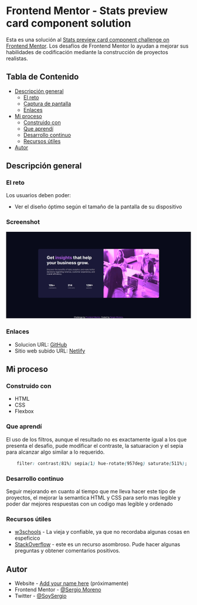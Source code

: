 # Frontend Mentor - Stats preview card component solution

Esta es una solución al [Stats preview card component challenge on Frontend Mentor](https://www.frontendmentor.io/challenges/stats-preview-card-component-8JqbgoU62). Los desafíos de Frontend Mentor lo ayudan a mejorar sus habilidades de codificación mediante la construcción de proyectos realistas. 

## Tabla de Contenido

- [Descripción general ](#descripción-general)
  - [El reto](#el-reto)
  - [Captura de pantalla ](#captura)
  - [Enlaces](#enlaces)
- [Mi proceso](#Mi-proceso)
  - [Construido con](#construido-con)
  - [Que aprendí](#que-aprendí)
  - [Desarrollo continuo](#desarrollo-continuo)
  - [Recursos útiles](#recursos-útiles)
- [Autor](#autor)

## Descripción general 

### El reto

Los usuarios deben poder: 

- Ver el diseño óptimo según el tamaño de la pantalla de su dispositivo 

### Screenshot

<img src="images/screen.jpg" alt="">

### Enlaces

- Solucion URL: [GitHub](https://github.com/SergioMMoreno/Stats-preview-card-component---Solucion)
- Sitio web subido URL: [Netlify](https://xenodochial-carson-d27911.netlify.app/)

## Mi proceso

### Construido con 

- HTML
- CSS
- Flexbox

### Que aprendí

El uso de los filtros, aunque el resultado no es exactamente igual a los que presenta el desafio, pude modificar el contraste, la satuaracion y el sepia para alcanzar algo similar a lo requerido.

```css
    filter: contrast(81%) sepia(1) hue-rotate(957deg) saturate(511%);
```

### Desarrollo continuo

Seguir mejorando en cuanto al tiempo que me lleva hacer este tipo de proyectos, el mejorar la semantica HTML y CSS para serlo mas legible y poder dar mejores respuestas con un codigo mas legible y ordenado

### Recursos útiles

- [w3schools](https://www.w3schools.com/) - La vieja y confiable, ya que no recordaba algunas cosas en espeficico
- [StackOverflow](https://stackoverflow.com/) - este es un recurso asombroso. Pude hacer algunas preguntas y obtener comentarios positivos.


## Autor

- Website - [Add your name here](https://www.your-site.com) (próximamente)
- Frontend Mentor - [@Sergio Moreno](https://www.frontendmentor.io/profile/SergioMMoreno)
- Twitter - [@SoySergio](https://twitter.com/SoyNeroo)
